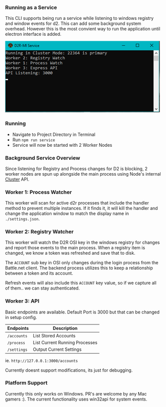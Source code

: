 ### Running as a Service
This CLI supports being run a service while listening to windows registry and window events for d2. This can add some background system overhead. However this is the most convient way to run the application until electron interface is added.

![Example](../assets/background-service.png)

### Running
- Navigate to Project Directory in Terminal
- Run `npm run service`
- Service will now be started with 2 Worker Nodes

### Background Service Overview
Since listening for Registry and Process changes for D2 is blocking, 2 worker nodes are spun up alongside the main process using Node's internal [Cluster](https://nodejs.org/api/cluster.html) API.

### Worker 1: Process Watcher
This worker will scan for active d2r processes that include the handler method to prevent multiple instances. If it finds it, it will kill the handler and change the application window to match the display name in `./settings.json`.


### Worker 2: Registry Watcher
This worker will watch the D2R OSI key in the windows registry for changes and report those events to the main process. When a registry item is changed, we know a token was refreshed and save that to disk.

The `ACCOUNT` sub key in OSI only changes during the login process from the Battle.net client. The backend process utilizes this to keep a relationship between a token and its account.

Refresh events will also include this `ACCOUNT` key value, so if we capture all of them.. we can stay authenticated.

### Worker 3: API 
Basic endpoints are available. Default Port is 3000 but that can be changed in setup config.

| Endpoints | Description |
| --- | ----------- |
| `/accounts` | List Stored Accounts |
| `/process` | List Current Running Processes |
| `/settings` | Output Current Settings  |

ie. `http://127.0.0.1:3000/accounts`

Currently doesnt support modifications, its just for debugging.

### Platform Support
Currently this only works on Windows. PR's are welcome by any Mac gamers :). The current functionality uses win32api for system events.


